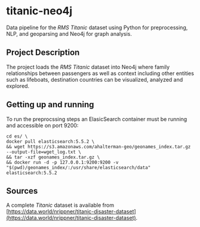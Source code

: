 # titanic-neo4j
Data pipeline for the *RMS Titanic* dataset using Python for preprocessing, NLP, and geoparsing and Neo4j for graph analysis. 

## Project Description
The project loads the *RMS Titanic* dataset into Neo4j where family relationships between passengers as well as context including other entities such as lifeboats, destination countries can be visualized, analyzed and explored.

## Getting up and running
To run the preprocssing steps an ElasicSearch container must be running and accessible on port 9200:
```
cd es/ \
docker pull elasticsearch:5.5.2 \
&& wget https://s3.amazonaws.com/ahalterman-geo/geonames_index.tar.gz --output-file=wget_log.txt \
&& tar -xzf geonames_index.tar.gz \
&& docker run -d -p 127.0.0.1:9200:9200 -v "$(pwd)/geonames_index/:/usr/share/elasticsearch/data" elasticsearch:5.5.2
```

## Sources
A complete *Titanic* dataset is available from [https://data.world/nrippner/titanic-disaster-dataset](https://data.world/nrippner/titanic-disaster-dataset). 